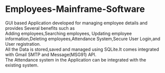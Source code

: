 # Employees-Mainframe-Software
GUI based Application developed for managing employee details and provides Several benefits such as <br/>
Adding employees,Searching employees, Updating employee information,Deleting employees,Attendance System,Secure User Login,and User registration. <br/>
All the Data is stored,saved and managed using SQLite.It comes integrated with Gmail SMTP and Message(MSG91) API. <br/>
The Attendance system in the Application can be integrated with the existing system.
